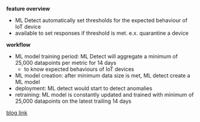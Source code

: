 **feature overview**
- ML Detect automatically set thresholds for the expected behaviour of IoT device
- available to set responses if threshold is met. e.x. quarantine a device

**workflow**
- ML model training period: ML Detect will aggregate a minimum of 25,000 datapoints per metric for 14 days 
  - to know expected behaviours of IoT devices
- ML model creation: after minimum data size is met, ML detect create a ML model
- deployment: ML detect would start to detect anomalies
- retraining: ML model is constantly updated and trained with minimum of 25,000 datapoints on the latest trailing 14 days





[blog link](https://aws.amazon.com/blogs/iot/ml-detect-for-device-defender/)
